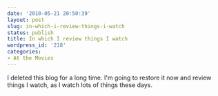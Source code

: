 ```yaml
---
date: '2010-05-21 20:50:39'
layout: post
slug: in-which-i-review-things-i-watch
status: publish
title: In which I review things I watch
wordpress_id: '218'
categories:
- At the Movies
---
```


I deleted this blog for a long time. I'm going to restore it now and review things I watch, as I watch lots of things these days.